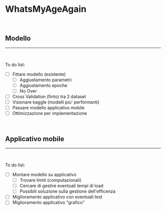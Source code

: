 # WhatsMyAgeAgain

<br>

## Modello 

<hr>

<br>

To do list: 

- [ ] Fittare modello (esistente) 
  - [ ] Aggiustamento parametri
  - [ ] Aggiustamento epoche 
  - [ ] No Over
- [ ] Cross Validation (finto) tra 2 dataset 
- [ ] Visionare kaggle (modelli piu' performanti) 
- [ ] Passare modello applicativo mobile 
- [ ] Ottimizzazione per implementazione 

<br> 

## Applicativo mobile 

<hr>

<br>

To do list: 

- [ ] Montare modello su applicativo 
  - [ ] Trovare limiti (computazionali)
  - [ ] Cercare di gestire eventuali tempi di load 
  - [ ] Possibili soluzione sulla gestione dell'efficenza
- [ ] Miglioramento applicativo con eventuali test 
- [ ] Miglioramento applicativo "grafico"
